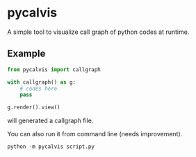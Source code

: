 # pycalvis

A simple tool to visualize call graph of python codes at runtime.

## Example

``` python
from pycalvis import callgraph

with callgraph() as g:
    # codes here
    pass

g.render().view()
```

will generated a callgraph file.

You can also run it from command line (needs improvement).

``` shell
python -m pycalvis script.py
```
